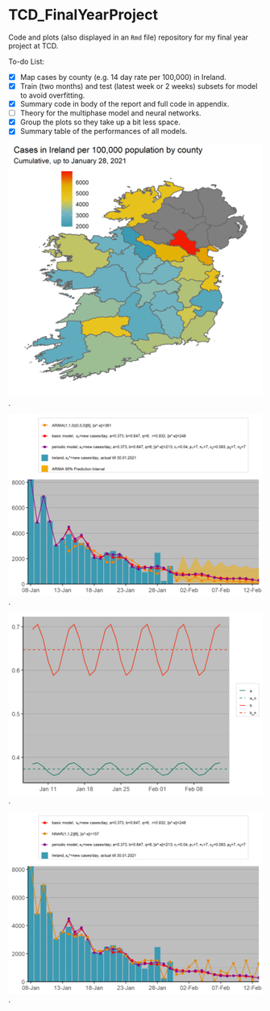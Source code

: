 # TCD_FinalYearProject
 
 Code and plots (also displayed in an ``Rmd`` file) repository for my final year project at TCD.
 
 To-do List:
 
 - [x] Map cases by county (e.g. 14 day rate per 100,000) in Ireland. 
 - [x] Train (two months) and test (latest week or 2 weeks) subsets for model to avoid overfitting.
 - [x] Summary code in body of the report and full code in appendix.
 - [ ] Theory for the multiphase model and neural networks.
 - [x] Group the plots so they take up a bit less space.
 - [x] Summary table of the performances of all models.
 
![County Plot](Plots/county-blank.png "Ireland cases by county, per 100k of the population").

![Ireland ARIMA](Plots/Ireland-arima.png "Ireland cases with Base, Periodic and ARIMA models").

![Ireland Periodic Parameters](Plots/Ireland-perparam.png "Periodic a and b parameters for Ireland").

![Ireland NNAR](Plots/Ireland-nn.png "Ireland cases with Base, Periodic and NNAR models").
